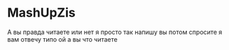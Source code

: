 # MashUpZis
А вы правда читаете или нет я просто так напишу вы потом спросите я вам отвечу типо ой а вы что читаете
